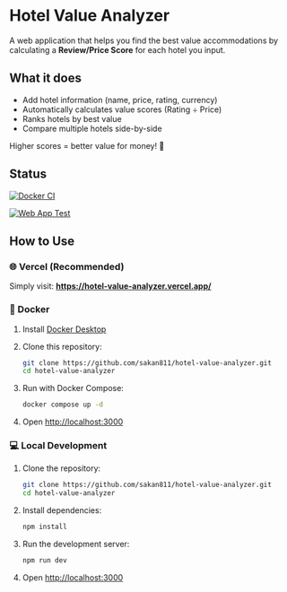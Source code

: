 # Hotel Value Analyzer

A web application that helps you find the best value accommodations by calculating a **Review/Price Score** for each hotel you input.

## What it does

- Add hotel information (name, price, rating, currency)
- Automatically calculates value scores (Rating ÷ Price)
- Ranks hotels by best value
- Compare multiple hotels side-by-side

Higher scores = better value for money! 🌸

## Status

[![Docker CI](https://github.com/sakan811/Find-the-Best-Place-to-Stay-with-Price-per-Review/actions/workflows/docker-ci.yml/badge.svg)](https://github.com/sakan811/Find-the-Best-Place-to-Stay-with-Price-per-Review/actions/workflows/docker-ci.yml)

[![Web App Test](https://github.com/sakan811/hotel-value-analyzer/actions/workflows/web-app-test.yml/badge.svg)](https://github.com/sakan811/hotel-value-analyzer/actions/workflows/web-app-test.yml)

## How to Use

### 🌐 Vercel (Recommended)

Simply visit: **<https://hotel-value-analyzer.vercel.app/>**

### 🐳 Docker

1. Install [Docker Desktop](https://www.docker.com/products/docker-desktop/)
2. Clone this repository:

   ```bash
   git clone https://github.com/sakan811/hotel-value-analyzer.git
   cd hotel-value-analyzer
   ```

3. Run with Docker Compose:

   ```bash
   docker compose up -d
   ```

4. Open <http://localhost:3000>

### 💻 Local Development

1. Clone the repository:

   ```bash
   git clone https://github.com/sakan811/hotel-value-analyzer.git
   cd hotel-value-analyzer
   ```

2. Install dependencies:

   ```bash
   npm install
   ```

3. Run the development server:

   ```bash
   npm run dev
   ```

4. Open <http://localhost:3000>
